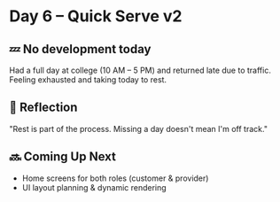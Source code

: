 # Day 6 – Quick Serve v2

## 💤 No development today

Had a full day at college (10 AM – 5 PM) and returned late due to traffic.  
Feeling exhausted and taking today to rest.

## 💬 Reflection

"Rest is part of the process. Missing a day doesn't mean I'm off track."

## 🔜 Coming Up Next

- Home screens for both roles (customer & provider)
- UI layout planning & dynamic rendering

